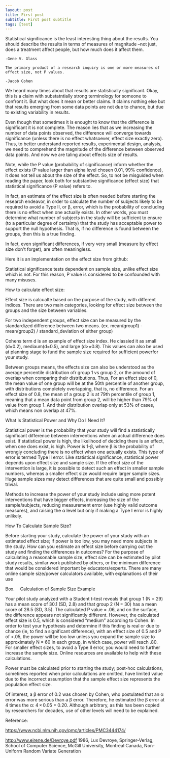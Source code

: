 ```yaml
---
layout: post
title: First post
subtitle: First post subtitle
tags: [test]
---    
```


Statistical significance is the least interesting thing about the results. You should describe the results in terms of measures of magnitude –not just, does a treatment affect people, but how much does it affect them.

    -Gene V. Glass

    The primary product of a research inquiry is one or more measures of effect size, not P values.

    -Jacob Cohen


We heard many times about that results are statistically significant. Okay, this is a claim with substatntially strong terminology for someone to confront it. But what does it mean or better claims. It claims nothing else but that results emerging from some data points are not due to chance, but due to existing variability in results.

Even though that sometimes it is enought to know that the difference is significant it is not complete. The reason lies that as we increasing the number of data points observed, the difference will converge towards significance (unless there is no effect whatsoever, effect size exactly zero). Thus, to better understand reported results, experimental design, analysis, we need to comprehend the magnitude of the difference between observed data points. And now we are taling about effects size of results. 

Note, while the P value (probability of significance) inform whether the effect exists (P value larger than alpha level chosen 0.01, 99% confidence), it does not tell us about the size of the effect. So, to not be misguided when reading the paper, look both for substantive significance (effect size) that statistical significance (P value) refers to.

In fact, an estimate of the effect size is often needed before starting the research endeavor, in order to calculate the number of subjects likely to be required to avoid a Type II, or β, error, which is the probability of concluding there is no effect when one actually exists. In other words, you must determine what number of subjects in the study will be sufficient to ensure (to a particular degree of certainty) that the study has acceptable power to support the null hypothesis. That is, if no difference is found between the groups, then this is a true finding.

In fact, even significant differences, if very very small (measure by effect size don't forget), are often meaningless.

Here it is an implementation on the effect size from github:

Statistical significance tests dependent on sample size, unlike effect size which is not. For this reason, P value is considered to be confounded with many misuses.

How to calculate effect size:

Effect size is calcualte based on the purpose of the study, with different indices. There are two main categories, looking for effect size between the groups and the size between variables.

For two independent groups, effect size can be measured by the standardized difference between two means. (ex. mean(group1) - mean(group2) / standard_deviation of either group)

Cohens term d is an example of effect size index. He classied it as small (d=0.2), mediaum(d=0.5), and large (d>=0.8). This values can also be used at planning stage to fund the sample size required for sufficient powerfor your study.

Between groups means, the effects size can also be understood as the average percentile distribution ofr group 1 vs group 2, or the amound of overlap when comparing their distributions. Thus, For an effect size of 0, the mean value of one group will be at the 50th percentile of another group, with distributions completely overlapping, that is, no difference. For an effect size of 0.8, the mean of a group 2 is at 79th percentile of group 1, meaning that a mean data point from group 2, will be higher than 79% of value from group 1. And their distribution overlap only at 53% of cases, which means non overlap at 47%. 




What Is Statistical Power and Why Do I Need It?

Statistical power is the probability that your study will find a statistically significant difference between interventions when an actual difference does exist. If statistical power is high, the likelihood of deciding there is an effect, when one does exist, is high. Power is 1-β, where β is the probability of wrongly concluding there is no effect when one actually exists. This type of error is termed Type II error. Like statistical significance, statistical power depends upon effect size and sample size. If the effect size of the intervention is large, it is possible to detect such an effect in smaller sample numbers, whereas a smaller effect size would require larger sample sizes. Huge sample sizes may detect differences that are quite small and possibly trivial.

Methods to increase the power of your study include using more potent interventions that have bigger effects, increasing the size of the sample/subjects, reducing measurement error (use highly valid outcome measures), and raising the α level but only if making a Type I error is highly unlikely.

How To Calculate Sample Size?

Before starting your study, calculate the power of your study with an estimated effect size; if power is too low, you may need more subjects in the study. How can you estimate an effect size before carrying out the study and finding the differences in outcomes? For the purpose of calculating a reasonable sample size, effect size can be estimated by pilot study results, similar work published by others, or the minimum difference that would be considered important by educators/experts. There are many online sample size/power calculators available, with explanations of their use

Box.  Calculation of Sample Size Example

Your pilot study analyzed with a Student t-test reveals that group 1 (N  =  29) has a mean score of 30.1 (SD, 2.8) and that group 2 (N  =  30) has a mean score of 28.5 (SD, 3.5). The calculated P value  =  .06, and on the surface, the difference appears not significantly different. However, the calculated effect size is 0.5, which is considered “medium” according to Cohen. In order to test your hypothesis and determine if this finding is real or due to chance (ie, to find a significant difference), with an effect size of 0.5 and P of <.05, the power will be too low unless you expand the sample size to approximately N  =  60 in each group, in which case, power will reach .80. For smaller effect sizes, to avoid a Type II error, you would need to further increase the sample size. Online resources are available to help with these calculations.

Power must be calculated prior to starting the study; post-hoc calculations, sometimes reported when prior calculations are omitted, have limited value due to the incorrect assumption that the sample effect size represents the population effect size.

Of interest, a β error of 0.2 was chosen by Cohen, who postulated that an α error was more serious than a β error. Therefore, he estimated the β error at 4 times the α: 4 × 0.05  =  0.20. Although arbitrary, as this has been copied by researchers for decades, use of other levels will need to be explained.

Reference:

https://www.ncbi.nlm.nih.gov/pmc/articles/PMC3444174/

http://www.eirene.de/Devroye.pdf
1986, Lux Devroye, Springer-Verlag, School of Computer Science, McGill University, Montreal Canada, Non-Uniform Random Variate Generation
